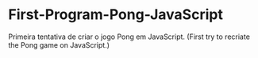 # First-Program-Pong-JavaScript

Primeira tentativa de criar o jogo Pong em JavaScript.
 (First try to recriate the Pong game on JavaScript.)
